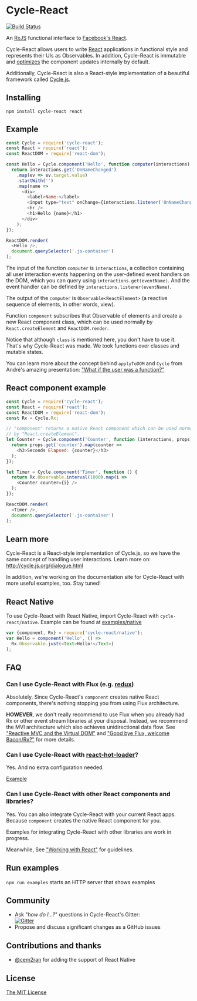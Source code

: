 # Cycle-React

[![Build Status](https://travis-ci.org/pH200/cycle-react.svg?branch=master)](https://travis-ci.org/pH200/cycle-react)

An [RxJS](https://github.com/Reactive-Extensions/RxJS) functional interface
to [Facebook's React](http://facebook.github.io/react/).

Cycle-React allows users to write [React](https://github.com/facebook/react)
applications in functional style and represents their UIs as Observables.
In addition, Cycle-React is immutable and
[optimizes](https://facebook.github.io/react/docs/pure-render-mixin.html)
the component updates internally by default.

Additionally, Cycle-React is also a React-style implementation of a beautiful
framework called [Cycle.js](https://github.com/cyclejs/cycle-core).

## Installing

```
npm install cycle-react react
```

## Example

```js
const Cycle = require('cycle-react');
const React = require('react');
const ReactDOM = require('react-dom');

const Hello = Cycle.component('Hello', function computer(interactions) {
  return interactions.get('OnNameChanged')
    .map(ev => ev.target.value)
    .startWith('')
    .map(name =>
      <div>
        <label>Name:</label>
        <input type="text" onChange={interactions.listener('OnNameChanged')} />
        <hr />
        <h1>Hello {name}</h1>
      </div>
    );
});

ReactDOM.render(
  <Hello />,
  document.querySelector('.js-container')
);
```

The input of the function `computer` is `interactions`, a collection containing
all user interaction events happening on the user-defined event handlers on the
DOM, which you can query using `interactions.get(eventName)`. And the event
handler can be defined by `interactions.listener(eventName)`.

The output of the `computer` is `Observable<ReactElement>`
(a reactive sequence of elements, in other words, view).

Function `component` subscribes that Observable of elements and create a new
React component class, which can be used normally by `React.createElement` and
`ReactDOM.render`.

Notice that although `class` is mentioned here, you don't have to
use it. That's why Cycle-React was made. We took functions over classes
and mutable states.

You can learn more about the concept behind `applyToDOM` and `Cycle` from
André's amazing presentation:
["What if the user was a function?"](https://youtu.be/1zj7M1LnJV4)

## React component example

```js
const Cycle = require('cycle-react');
const React = require('react');
const ReactDOM = require('react-dom');
const Rx = Cycle.Rx;

// "component" returns a native React component which can be used normally
// by "React.createElement".
let Counter = Cycle.component('Counter', function (interactions, props) {
  return props.get('counter').map(counter =>
    <h3>Seconds Elapsed: {counter}</h3>
  );
});

let Timer = Cycle.component('Timer', function () {
  return Rx.Observable.interval(1000).map(i =>
    <Counter counter={i} />
  );
});

ReactDOM.render(
  <Timer />,
  document.querySelector('.js-container')
);
```

## Learn more

Cycle-React is a React-style implementation of Cycle.js, so we have the same
concept of handling user interactions. Learn more on:
http://cycle.js.org/dialogue.html

In addition, we're working on the documentation site for Cycle-React with more
useful examples, too. Stay tuned!

## React Native

To use Cycle-React with React Native, import Cycle-React with
`cycle-react/native`.
Example can be found at [examples/native](/examples/native)

```js
var {component, Rx} = require('cycle-react/native');
var Hello = component('Hello', () =>
  Rx.Observable.just(<Text>Hello!</Text>)
);
```

## FAQ

### Can I use Cycle-React with Flux (e.g. [redux](https://github.com/gaearon/redux))

Absolutely. Since Cycle-React's `component` creates native React components,
there's nothing stopping you from using Flux architecture.

**HOWEVER**, we don't really recommend to use Flux when you already had Rx or
other event stream libraries at your disposal. Instead, we recommend the MVI
architecture which also achieves unidirectional data flow. See
["Reactive MVC and the Virtual DOM"](http://futurice.com/blog/reactive-mvc-and-the-virtual-dom)
and ["Good bye Flux, welcome Bacon/Rx?"](https://medium.com/@milankinen/good-bye-flux-welcome-bacon-rx-23c71abfb1a7)
for more details.

### Can I use Cycle-React with [react-hot-loader](https://github.com/gaearon/react-hot-loader)?

Yes. And no extra configuration needed.

[Example](https://github.com/cycle-react-examples/react-hot-boilerplate)

### Can I use Cycle-React with other React components and libraries?

Yes. You can also integrate Cycle-React with your current React apps. Because
`component` creates the native React component for you.

Examples for integrating Cycle-React with other libraries are work in progress.

Meanwhile, See ["Working with React"](/docs/working-with-react.md)
for guidelines.

## Run examples

`npm run examples` starts an HTTP server that shows examples

## Community

* Ask "_how do I...?_" questions in Cycle-React's Gitter: <br/>
[![Gitter](https://badges.gitter.im/Join%20Chat.svg)](https://gitter.im/pH200/cycle-react?utm_source=badge&utm_medium=badge&utm_campaign=pr-badge)
* Propose and discuss significant changes as a GitHub issues

## Contributions and thanks

- [@cem2ran](https://github.com/cem2ran) for adding the support of React Native

## License

[The MIT License](/LICENSE)
